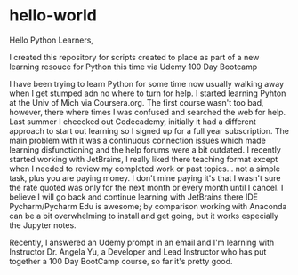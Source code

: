 # hello-world
Hello Python Learners,

I created this repository for scripts created to place as part of a new learning resouce for Python this time via Udemy 100 Day Bootcamp

I have been trying to learn Python for some time now usually walking away when I get stumped adn no where to turn for help. I started learning Pyhton at the Univ of Mich via Coursera.org. The first course wasn't too bad, however, there where times I was confused and searched the web for help. Last summer I cheecked out Codecademy, initially it had a different approach to start out learning so I signed up for a full year subscription. The main problem with it was a continuous connection issues which made learning disfunctioning and the help forums were a bit outdated. I recently started working with JetBrains, I really liked there teaching format except when I needed to review my completed work or past topics... not a simple task, plus you are paying money. I don't mine paying it's that I wasn't sure the rate quoted was only for the next month or every month until I cancel. I believe I will go back and continue learning with JetBrains there IDE Pycharm/Pycharm Edu is awesome; by comparison working with Anaconda can be a bit overwhelming to install and get going, but it works especially the Jupyter notes.

Recently, I answered an Udemy prompt in an email and I'm learning with Instructor Dr. Angela Yu, a Developer and Lead Instructor who has put together a 100 Day BootCamp course, so far it's pretty good.
